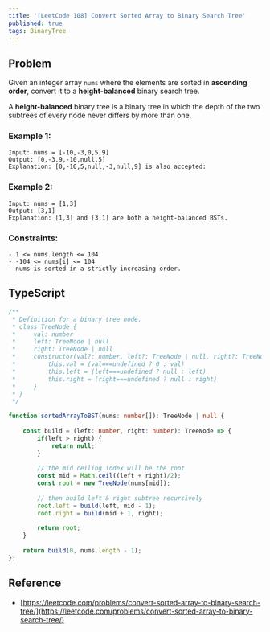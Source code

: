 ```yaml
---
title: '[LeetCode 108] Convert Sorted Array to Binary Search Tree'
published: true
tags: BinaryTree
---
```


## Problem

Given an integer array `nums` where the elements are sorted in **ascending order**, convert it to a **height-balanced** binary search tree.

A **height-balanced** binary tree is a binary tree in which the depth of the two subtrees of every node never differs by more than one.

### Example 1:

```
Input: nums = [-10,-3,0,5,9]
Output: [0,-3,9,-10,null,5]
Explanation: [0,-10,5,null,-3,null,9] is also accepted:
```

### Example 2:

```
Input: nums = [1,3]
Output: [3,1]
Explanation: [1,3] and [3,1] are both a height-balanced BSTs.
```
 
### Constraints:

```
- 1 <= nums.length <= 104
- -104 <= nums[i] <= 104
- nums is sorted in a strictly increasing order.
```

## TypeScript

```typescript
/**
 * Definition for a binary tree node.
 * class TreeNode {
 *     val: number
 *     left: TreeNode | null
 *     right: TreeNode | null
 *     constructor(val?: number, left?: TreeNode | null, right?: TreeNode | null) {
 *         this.val = (val===undefined ? 0 : val)
 *         this.left = (left===undefined ? null : left)
 *         this.right = (right===undefined ? null : right)
 *     }
 * }
 */

function sortedArrayToBST(nums: number[]): TreeNode | null {
    
    const build = (left: number, right: number): TreeNode => {
        if(left > right) {
            return null;
        }
        
        // the mid ceiling index will be the root
        const mid = Math.ceil((left + right)/2);
        const root = new TreeNode(nums[mid]);
        
        // then build left & right subtree recursively
        root.left = build(left, mid - 1);
        root.right = build(mid + 1, right);
        
        return root;
    }
    
    return build(0, nums.length - 1);
};
```

## Reference

- [https://leetcode.com/problems/convert-sorted-array-to-binary-search-tree/](https://leetcode.com/problems/convert-sorted-array-to-binary-search-tree/)